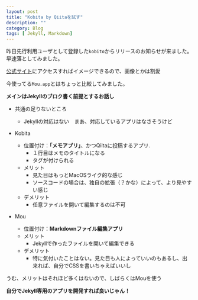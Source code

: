 ```yaml
---
layout: post
title: "Kobita by Qiitaを試す"
description: ""
category: Blog
tags: [ Jekyll, Markdown]
---
```

昨日先行利用ユーザとして登録した`kobito`からリリースのお知らせが来ました。早速落としてみました。

[公式サイト](http://kobitoapp.com/)にアクセスすればイメージできるので、画像とかは割愛

今使ってる`Mou.app`とはちょっと比較してみました。

**メインはJekyllのブロク書く前提とするお話し**

* 共通の足りないところ  
    * Jekyllの対応はない　まあ、対応しているアプリはなさそうけど

* Kobita
    * 位置付け：**「メモアプリ」**、かつQiitaに投稿するアプリ.
        * １行目はメモのタイトルになる
        * タグが付けられる  
    * メリット    
        * 見た目はもっとMacOSライク的な感じ  
        * ソースコードの場合は、独自の拡張（？かな）によって、より見やすい感じ
    * デメリット  
        * 任意ファイルを開いて編集するのは不可
* Mou
    * 位置付け：**Markdownファイル編集アプリ**    
    * メリット
        * Jekyllで作ったファイルを開いて編集できる
    * デメリット
        * 特に気付いたことはない。見た目も人によっていいのもあるし、出来れば、自分でCSSを書いちゃえばいいし

うむ、メリットはそれほど多くはないので、しばらくはMouを使う

**自分でJekyll専用のアプリを開発すれば良いじゃん！**